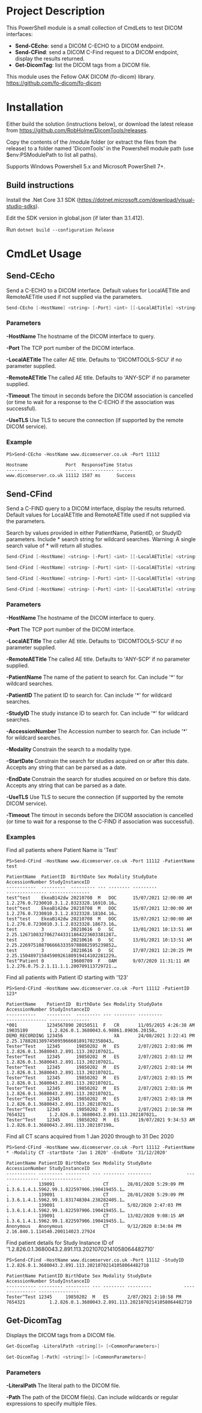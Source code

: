 # Project Description
This PowerShell module is a small collection of CmdLets to test DICOM interfaces:

* __Send-CEcho__: send a DICOM C-ECHO to a DICOM endpoint.
* __Send-CFind__: send a DICOM C-Find request to a DICOM endpoint, display the results returned.
* __Get-DicomTag__: list the DICOM tags from a DICOM file.


This module uses the Fellow OAK DICOM (fo-dicom) library. https://github.com/fo-dicom/fo-dicom

# Installation 
Either build the solution (instructions below), or download the latest release from https://github.com/RobHolme/DicomTools/releases. 

Copy the contents of the /module folder (or extract the files from the release) to a folder named 'DicomTools' in the Powershell module path (use $env:PSModulePath to list all paths). 

Supports Windows Powershell 5.x and Microsoft PowerShell 7+.
## Build instructions
Install the .Net Core 3.1 SDK (https://dotnet.microsoft.com/download/visual-studio-sdks). 

Edit the SDK version in global.json (if later than 3.1.412). 

Run ```dotnet build --configuration Release```


# CmdLet Usage 

## Send-CEcho
Send a C-ECHO to a DICOM interface. Default values for LocalAETitle and RemoteAETitle used if not supplied via the parameters.
```Powershell
Send-CEcho [-HostName] <string> [-Port] <int> [[-LocalAETitle] <string>] [[-RemoteAETitle] <string>] [[-UseTLS]] [<CommonParameters>]
```
### Parameters
__-HostName <string>__ The hostname of the DICOM interface to query.

__-Port <int>__ The TCP port number of the DICOM interface.

__-LocalAETitle <string>__  The caller AE title. Defaults to 'DICOMTOOLS-SCU' if no parameter supplied.

__-RemoteAETitle <string>__ The called AE title. Defaults to 'ANY-SCP' if no parameter supplied.

__-Timeout <int>__ The timout in seconds before the DICOM association is cancelled (or time to wait for a response to the C-ECHO if the association was successful).

__-UseTLS__ Use TLS to secure the connection (if supported by the remote DICOM service).

### Example
```
PS>Send-CEcho -HostName www.dicomserver.co.uk -Port 11112

Hostname              Port  ResponseTime Status
--------              ----  ------------ ------
www.dicomserver.co.uk 11112 1587 ms      Success
```


## Send-CFind
Send a C-FIND query to a DICOM interface, display the results returned. Default values for LocalAETitle and RemoteAETitle used if not supplied via the parameters.

Search by values provided in either PatientName, PatientID, or StudyID parameters. Include * search string for wildcard searches. Warning: A single search value of * will return all studies.

```Powershell
Send-CFind [-HostName] <string> [-Port] <int> [[-LocalAETitle] <string>] [[-RemoteAETitle] <string>] [-PatientName] <string> [[-Modality] <string>] [[-StartDate] <string>] [[-EndDate] <string>] [[-UseTLS]] [[-Timeout] <int>] [<CommonParameters>]

Send-CFind [-HostName] <string> [-Port] <int> [[-LocalAETitle] <string>] [[-RemoteAETitle] <string>] [-PatientID] <string> [[-Modality] <string>] [[-StartDate] <string>] [[-EndDate] <string>] [[-UseTLS]] [[-Timeout] <int>] [<CommonParameters>]

Send-CFind [-HostName] <string> [-Port] <int> [[-LocalAETitle] <string>] [[-RemoteAETitle] <string>] [-StudyID] <string> [[-Modality] <string>] [[-StartDate] <string>] [[-EndDate] <string>] [[-UseTLS]] [[-Timeout] <int>] [<CommonParameters>]

Send-CFind [-HostName] <string> [-Port] <int> [[-LocalAETitle] <string>] [[-RemoteAETitle] <string>] [-AccessionNumber] <string> [[-Modality] <string>] [[-StartDate] <string>] [[-EndDate] <string>] [[-UseTLS]] [[-Timeout] <int>] [<CommonParameters>]
```

### Parameters
__-HostName <string>__ The hostname of the DICOM interface to query.

__-Port <int>__ The TCP port number of the DICOM interface.

__-LocalAETitle <string>__  The caller AE title. Defaults to 'DICOMTOOLS-SCU' if no parameter supplied.

__-RemoteAETitle <string>__ The called AE title. Defaults to 'ANY-SCP' if no parameter supplied.

__-PatientName <string>__ The name of the patient to search for. Can include '*' for wildcard searches.

__-PatientID <string>__ The patient ID to search for. Can include '*' for wildcard searches.

__-StudyID <string>__ The study instance ID to search for. Can include '*' for wildcard searches.

__-AccessionNumber <string>__ The Accession number to search for. Can include '*' for wildcard searches.

__-Modality <string>__ Constrain the search to a modality type.

__-StartDate <string>__ Constrain the search for studies acquired on or after this date. Accepts any string that can be parsed as a date.

__-EndDate <string>__ Constrain the search for studies acquired on or before this date. Accepts any string that can be parsed as a date.

__-UseTLS__ Use TLS to secure the connection (if supported by the remote DICOM service).

__-Timeout <int>__ The timout in seconds before the DICOM association is cancelled (or time to wait for a response to the C-FIND if association was successful).

### Examples
Find all patients where Patient Name is 'Test'
```
PS>Send-CFind -HostName www.dicomserver.co.uk -Port 11112 -PatientName test

PatientName  PatientID  BirthDate Sex Modality StudyDate              AccessionNumber StudyInstanceID
-----------  ---------  --------- --- -------- ---------              --------------- ---------------
test^test    EkeaB142dw 20210708  M   DOC      15/07/2021 12:00:00 AM                 1.2.276.0.7230010.3.1.2.8323328.16910.16…
test^test    EkeaB142dw 20210708  M   DOC      15/07/2021 12:00:00 AM                 1.2.276.0.7230010.3.1.2.8323328.18104.16…
test^test    EkeaB142dw 20210708  M   DOC      15/07/2021 12:00:00 AM                 1.2.276.0.7230010.3.1.2.8323328.18673.16…
test         3          20210616  O   SC       13/01/2021 10:13:51 AM                 2.25.12671083270627443311864223603381287…
test         3          20210616  O   SC       13/01/2021 10:13:51 AM                 2.25.22697510870666633359788882595239852…
test         3          20210616  O   SC       17/07/2021 12:20:25 PM                 2.25.15048971584590926188919414102281229…
Test^Patient 0          19600709  F   OAM      9/07/2020 11:31:11 AM                  1.2.276.0.75.2.1.11.1.1.200709113729721.…
```

Find all patients with Patient ID starting with '123'
```
PS>Send-CFind -HostName www.dicomserver.co.uk -Port 11112 -PatientID 123*

PatientName    PatientID  BirthDate Sex Modality StudyDate             AccessionNumber StudyInstanceID
-----------    ---------  --------- --- -------- ---------             --------------- ---------------
*001           1234567890 20150511  F   CR       11/05/2015 4:26:38 AM 19035189        1.2.826.0.1.3680043.6.98861.89036.20150…
DEMO_RECORDING 123456                   XA       24/08/2021 3:22:41 PM                 2.25.1788281389745095966601891702358043…
Tester^Test    12345      19850202  M   ES       2/07/2021 2:03:06 PM                  1.2.826.0.1.3680043.2.891.113.202107021…
Tester^Test    12345      19850202  M   ES       2/07/2021 2:03:12 PM                  1.2.826.0.1.3680043.2.891.113.202107021…
Tester^Test    12345      19850202  M   ES       2/07/2021 2:03:14 PM                  1.2.826.0.1.3680043.2.891.113.202107021…
Tester^Test    12345      19850202  M   ES       2/07/2021 2:03:15 PM                  1.2.826.0.1.3680043.2.891.113.202107021…
Tester^Test    12345      19850202  M   ES       2/07/2021 2:03:16 PM                  1.2.826.0.1.3680043.2.891.113.202107021…
Tester^Test    12345      19850202  M   ES       2/07/2021 2:03:18 PM                  1.2.826.0.1.3680043.2.891.113.202107021…
Tester^Test    12345      19850202  M   ES       2/07/2021 2:10:58 PM  7654321         1.2.826.0.1.3680043.2.891.113.202107021…
Tester^Test    12345      19850202  M   ES       19/07/2021 9:34:53 AM                 1.2.826.0.1.3680043.2.891.113.202107190…
```

Find all CT scans acquired from 1 Jan 2020 through to 31 Dec 2020
```
PS>Send-CFind -HostName www.dicomserver.co.uk -Port 11112 -PatientName * -Modality CT -startDate 'Jan 1 2020' -EndDate '31/12/2020' 

PatientName PatientID BirthDate Sex Modality StudyDate             AccessionNumber StudyInstanceID
----------- --------- --------- --- -------- ---------             --------------- ---------------
.           139091                  CT       28/01/2020 5:29:09 PM                 1.3.6.1.4.1.5962.99.1.822597906.190419455.1…
.           139091                  CT       28/01/2020 5:29:09 PM                 1.3.6.1.4.1.5962.99.1.831748304.238282405.1…
.           139091                  CT       5/02/2020 2:47:03 PM                  1.3.6.1.4.1.5962.99.1.822597906.190419455.1…
.           139091                  CT       13/02/2020 9:08:15 AM                 1.3.6.1.4.1.5962.99.1.822597906.190419455.1…
Anonymous   Anonymous               CT       9/12/2020 8:34:04 PM                  2.16.840.1.114540.200114023.27924
```

Find patient details for Study Instance ID of '1.2.826.0.1.3680043.2.891.113.20210702141058064482710'
```
PS>Send-CFind -HostName www.dicomserver.co.uk -Port 11112 -StudyID 1.2.826.0.1.3680043.2.891.113.20210702141058064482710

PatientName PatientID BirthDate Sex Modality StudyDate            AccessionNumber StudyInstanceID
----------- --------- --------- --- -------- ---------            --------------- ---------------
Tester^Test 12345     19850202  M   ES       2/07/2021 2:10:58 PM 7654321         1.2.826.0.1.3680043.2.891.113.20210702141058064482710
```


## Get-DicomTag
Displays the DICOM tags from a DICOM file. 

```Powershell
Get-DicomTag -LiteralPath <string[]> [<CommonParameters>]

Get-DicomTag [-Path] <string[]> [<CommonParameters>]
```

### Parameters
__-LiteralPath <string>__ The literal path to the DICOM file.

__-Path <string>__ The path of the DICOM file(s). Can include wildcards or regular expressions to specify multiple files.  

